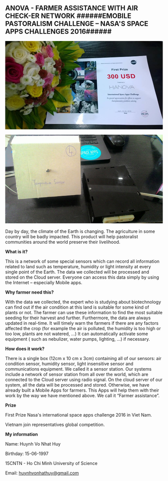 __ANOVA - FARMER ASSISTANCE WITH AIR CHECK-ER NETWORK__
######EMOBILE PASTORALISM CHALLENGE – NASA'S SPACE APPS CHALLENGES 2016######
-------------------------------------------------------------------------------------------------------------------------



![GitHub Logo](https://github.com/huytion156/Anova/blob/master/prize.jpg)


![GitHub Logo](https://github.com/huytion156/Anova/blob/master/product.jpg)



Day by day, the climate of the Earth is changing. The agriculture in some country will be badly impacted.
This product will help pastoralist communities around the world preserve their livelihood.

**What is it?**

This is a network of some special sensors which can record all information related to land such as temperature, humidity or light intensity at every single point of the Earth. The data we collected will be processed and stored on the Cloud server. Everyone can access this data simply by using the Internet – especially Mobile apps.

**Why farmer need this?**

With the data we collected, the expert who is studying about biotechnology can find out if the air condition at this land is suitable for some kind of plants or not. The farmer can use these information to find the most suitable seeding for their harvest and further.
Furthermore, the data are always updated in real-time. It will timely warn the farmers if there are any factors affected the crop (for example the air is polluted, the humidity is too high or too low, plants are not watered, …)  It can automatically activate some equipment ( such as nebulizer, water pumps, lighting, ...) if necessary.

**How does it work?**

There is a single box (12cm x 10 cm x 3cm) containing all of our sensors: air condition sensor, humidity sensor, light insensitive sensor and communications equipment. We called it a sensor station. Our systems include a network of sensor station from all over the world, which are connected to the Cloud server using radio signal.
On the cloud server of our system, all the data will be processed and stored. 
Otherwise, we have already built a Mobile Apps for farmers. This Apps will help them with their work by the way we have mentioned above. We call it “Farmer assistance”.     

**Prize**

First Prize Nasa's international space apps challenge 2016 in Viet Nam.

Vietnam join representatives global competition.

**My information**

Name: Huynh Vo Nhat Huy

Birthday: 15-06-1997

15CNTN - Ho Chi Minh University of Science

Email: huynhvonhathuy@gmail.com
